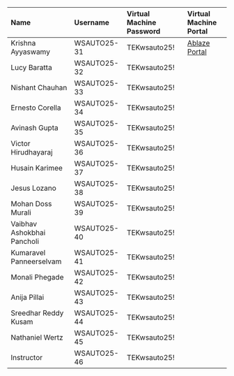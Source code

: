 | Name                          | Username     | Virtual Machine Password | Virtual Machine Portal |
|:------------------------------|:-------------|:-------------------------|:-----------------------|
| Krishna Ayyaswamy             | WSAUTO25-31  | TEKwsauto25!             | [Ablaze Portal](https://my.ablazedesktop.com) |
| Lucy Baratta                  | WSAUTO25-32  | TEKwsauto25!             |                        |
| Nishant Chauhan               | WSAUTO25-33  | TEKwsauto25!             |                        |
| Ernesto Corella               | WSAUTO25-34  | TEKwsauto25!             |                        |
| Avinash Gupta                 | WSAUTO25-35  | TEKwsauto25!             |                        |
| Victor Hirudhayaraj           | WSAUTO25-36  | TEKwsauto25!             |                        |
| Husain Karimee                | WSAUTO25-37  | TEKwsauto25!             |                        |
| Jesus Lozano                  | WSAUTO25-38  | TEKwsauto25!             |                        |
| Mohan Doss Murali             | WSAUTO25-39  | TEKwsauto25!             |                        |
| Vaibhav Ashokbhai Pancholi    | WSAUTO25-40  | TEKwsauto25!             |                        |
| Kumaravel Panneerselvam       | WSAUTO25-41  | TEKwsauto25!             |                        |
| Monali Phegade                | WSAUTO25-42  | TEKwsauto25!             |                        |
| Anija Pillai                  | WSAUTO25-43  | TEKwsauto25!             |                        |
| Sreedhar Reddy Kusam          | WSAUTO25-44  | TEKwsauto25!             |                        |
| Nathaniel Wertz               | WSAUTO25-45  | TEKwsauto25!             |                        |
| Instructor                    | WSAUTO25-46  | TEKwsauto25!             |                        |
